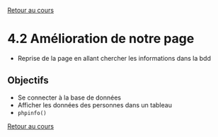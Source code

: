 [Retour au cours](../cours.md)

# 4.2 Amélioration de notre page

* Reprise de la page en allant chercher les informations dans la bdd

## Objectifs

* Se connecter à la base de données
* Afficher les données des personnes dans un tableau
* `phpinfo()`

[Retour au cours](../cours.md)
